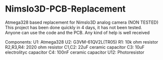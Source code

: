 # Nimslo3D-PCB-Replacement
Atmega328 based replacement for Nimslo3D analog camera (NON TESTED)
This project has been done quickly in 4 days, it has not been tested.
Anyone can use the code and the PCB. Any kind of help is well received

Components:
U1: Atmega328
U2: G3VM-61QV2L(TR05)
R1: 10k ohm resistor
R2,R3,R4: 2020 ohm resistor
C1,C2: 22uF ceramic capacitor
C3: 10uF electrolityc capacitor
C4: 100nF ceramic capacitor
U12: Photoresistor
